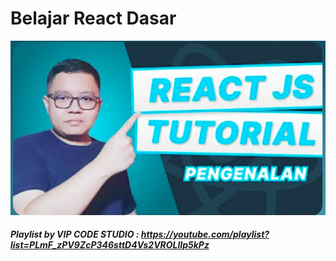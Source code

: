 <h1>Belajar React Dasar</h1>
<img src="./public/image/Screenshot from 2023-08-03 11-45-27.png"/>
<h5>Playlist by VIP CODE STUDIO : <a href="https://youtube.com/playlist?list=PLmF_zPV9ZcP346sttD4Vs2VROLlIp5kPz">https://youtube.com/playlist?list=PLmF_zPV9ZcP346sttD4Vs2VROLlIp5kPz</a></h5>
